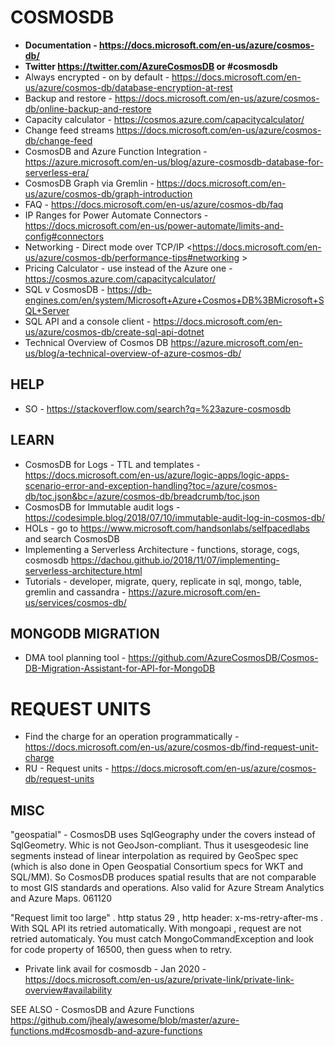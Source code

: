 # COSMOSDB

* **Documentation - https://docs.microsoft.com/en-us/azure/cosmos-db/**
* **Twitter https://twitter.com/AzureCosmosDB or #cosmosdb**
* Always encrypted - on by default - https://docs.microsoft.com/en-us/azure/cosmos-db/database-encryption-at-rest
* Backup and restore - <https://docs.microsoft.com/en-us/azure/cosmos-db/online-backup-and-restore>
* Capacity calculator - https://cosmos.azure.com/capacitycalculator/
* Change feed streams <https://docs.microsoft.com/en-us/azure/cosmos-db/change-feed>
* CosmosDB and Azure Function Integration - https://azure.microsoft.com/en-us/blog/azure-cosmosdb-database-for-serverless-era/
* CosmosDB Graph via Gremlin - https://docs.microsoft.com/en-us/azure/cosmos-db/graph-introduction
* FAQ - <https://docs.microsoft.com/en-us/azure/cosmos-db/faq>
* IP Ranges for Power Automate Connectors -  https://docs.microsoft.com/en-us/power-automate/limits-and-config#connectors
* Networking - Direct mode over TCP/IP <https://docs.microsoft.com/en-us/azure/cosmos-db/performance-tips#networking >
* Pricing Calculator - use instead of the Azure one - https://cosmos.azure.com/capacitycalculator/
* SQL v CosmosDB - https://db-engines.com/en/system/Microsoft+Azure+Cosmos+DB%3BMicrosoft+SQL+Server
* SQL API and a console client - https://docs.microsoft.com/en-us/azure/cosmos-db/create-sql-api-dotnet
* Technical Overview of Cosmos DB <https://azure.microsoft.com/en-us/blog/a-technical-overview-of-azure-cosmos-db/>

## HELP

* SO - https://stackoverflow.com/search?q=%23azure-cosmosdb

## LEARN

* CosmosDB for Logs - TTL and templates - https://docs.microsoft.com/en-us/azure/logic-apps/logic-apps-scenario-error-and-exception-handling?toc=/azure/cosmos-db/toc.json&bc=/azure/cosmos-db/breadcrumb/toc.json
* CosmosDB for Immutable audit logs - https://codesimple.blog/2018/07/10/immutable-audit-log-in-cosmos-db/
* HOLs - go to https://www.microsoft.com/handsonlabs/selfpacedlabs and search CosmosDB 
* Implementing a Serverless Architecture - functions, storage, cogs, cosmosdb <https://dachou.github.io/2018/11/07/implementing-serverless-architecture.html>
* Tutorials - developer, migrate, query, replicate in sql, mongo, table, gremlin and cassandra - https://azure.microsoft.com/en-us/services/cosmos-db/

## MONGODB MIGRATION

* DMA tool planning tool - https://github.com/AzureCosmosDB/Cosmos-DB-Migration-Assistant-for-API-for-MongoDB

# REQUEST UNITS

* Find the charge for an operation programmatically - https://docs.microsoft.com/en-us/azure/cosmos-db/find-request-unit-charge
* RU - Request units - https://docs.microsoft.com/en-us/azure/cosmos-db/request-units

## MISC

"geospatial" - CosmosDB uses SqlGeography under the covers instead of SqlGeometry.  Whic is not GeoJson-compliant.  Thus it usesgeodesic line segments instead of linear interpolation as required by GeoSpec spec (which is also done in Open Geospatial Consortium specs for WKT and SQL/MM).  So CosmosDB produces spatial results that are not comparable to most GIS standards and operations.  Also valid for Azure Stream Analytics and Azure Maps.  061120

"Request limit too large" . http status 29 , http header: x-ms-retry-after-ms .  With SQL API its retried automatically.  With mongoapi , request are not retried automaticaly.  You must catch MongoCommandException and look for code property of 16500, then guess when to retry.

* Private link avail for cosmosdb - Jan 2020 - https://docs.microsoft.com/en-us/azure/private-link/private-link-overview#availability

SEE ALSO - CosmosDB and Azure Functions <https://github.com/jhealy/awesome/blob/master/azure-functions.md#cosmosdb-and-azure-functions>
